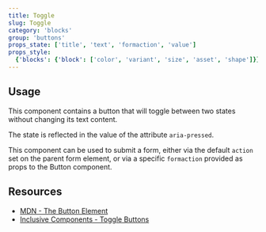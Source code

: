 ```yaml
---
title: Toggle
slug: Toggle
category: 'blocks'
group: 'buttons'
props_state: ['title', 'text', 'formaction', 'value']
props_style:
  {'blocks': {'block': ['color', 'variant', 'size', 'asset', 'shape']}}
---
```


## Usage

This component contains a button that will toggle between two states without changing its text content.

The state is reflected in the value of the attribute `aria-pressed`.

This component can be used to submit a form, either via the default `action` set on the parent form element, or via a specific `formaction` provided as props to the Button component.

## Resources

- [MDN - The Button Element](https://developer.mozilla.org/en-US/docs/Web/HTML/Element/button)
- [Inclusive Components - Toggle Buttons](https://inclusive-components.design/toggle-button/)
